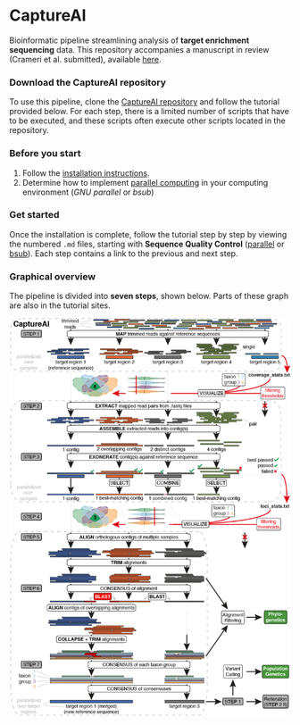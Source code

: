 # CaptureAl
Bioinformatic pipeline streamlining analysis of **target enrichment sequencing** data. This repository accompanies a manuscript in review (Crameri et al. submitted), available [here](https://www.biorxiv.org/content/10.1101/2021.12.07.471551v1).

### Download the CaptureAl repository
To use this pipeline, clone the [CaptureAl repository](https://github.com/scrameri/CaptureAl) and follow the tutorial provided below. For each step, there is a limited number of scripts that have to be executed, and these scripts often execute other scripts located in the repository.

### Before you start
1) Follow the [installation instructions](https://github.com/scrameri/CaptureAl/blob/master/Install.md).
2) Determine how to implement [parallel computing](https://github.com/scrameri/CaptureAl/blob/master/Parallelize.md) in your computing environment (*GNU parallel* or *bsub*)

### Get started
Once the installation is complete, follow the tutorial step by step by viewing the numbered `.md` files, starting with **Sequence Quality Control** ([parallel](https://github.com/scrameri/CaptureAl/blob/master/tutorial/parallel/Step0.1_Sequence_Quality_Control.md) or [bsub](https://github.com/scrameri/CaptureAl/blob/master/tutorial/bsub/Step0.1_Sequence_Quality_Control.md)). Each step contains a link to the previous and next step.

### Graphical overview
The pipeline is divided into **seven steps**, shown below. Parts of these graph are also in the tutorial sites.

![CaptureAl.png](https://raw.githubusercontent.com/scrameri/CaptureAl/master/CaptureAl.png)
